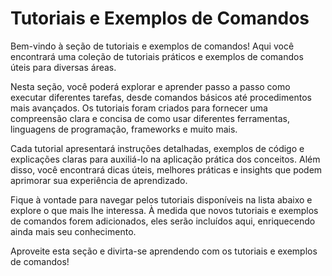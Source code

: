 # Tutoriais e Exemplos de Comandos

Bem-vindo à seção de tutoriais e exemplos de comandos! 
Aqui você encontrará uma coleção de tutoriais práticos e exemplos de comandos úteis para diversas áreas.

Nesta seção, você poderá explorar e aprender passo a passo como executar diferentes tarefas, desde comandos básicos até procedimentos mais avançados. 
Os tutoriais foram criados para fornecer uma compreensão clara e concisa de como usar diferentes ferramentas, linguagens de programação, frameworks e muito mais.

Cada tutorial apresentará instruções detalhadas, exemplos de código e explicações claras para auxiliá-lo na aplicação prática dos conceitos. 
Além disso, você encontrará dicas úteis, melhores práticas e insights que podem aprimorar sua experiência de aprendizado.

Fique à vontade para navegar pelos tutoriais disponíveis na lista abaixo e explore o que mais lhe interessa. 
À medida que novos tutoriais e exemplos de comandos forem adicionados, eles serão incluídos aqui, enriquecendo ainda mais seu conhecimento.

Aproveite esta seção e divirta-se aprendendo com os tutoriais e exemplos de comandos!